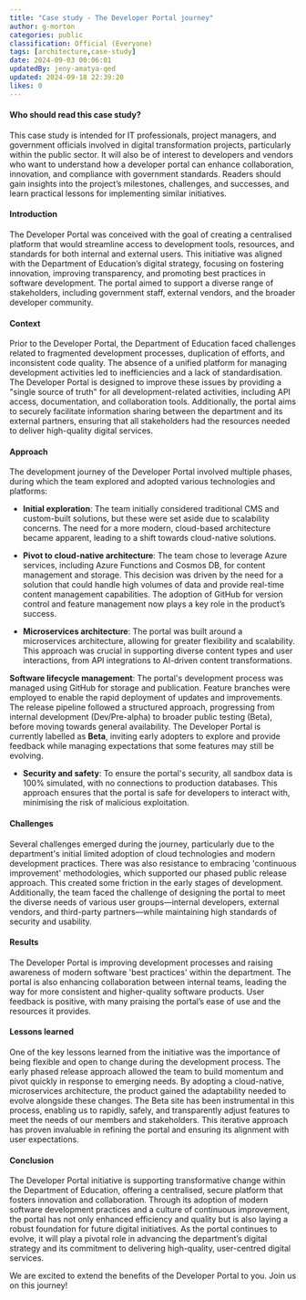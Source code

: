 ```yaml
---
title: "Case study - The Developer Portal journey"
author: g-morton
categories: public
classification: Official (Everyone)
tags: [architecture,case-study]
date: 2024-09-03 00:06:01 
updatedBy: jeny-amatya-qed
updated: 2024-09-18 22:39:20 
likes: 0
---
```


#### Who should read this case study?
This case study is intended for IT professionals, project managers, and government officials involved in digital transformation projects, particularly within the public sector. It will also be of interest to developers and vendors who want to understand how a developer portal can enhance collaboration, innovation, and compliance with government standards. Readers should gain insights into the project’s milestones, challenges, and successes, and learn practical lessons for implementing similar initiatives.

#### Introduction
The Developer Portal was conceived with the goal of creating a centralised platform that would streamline access to development tools, resources, and standards for both internal and external users. This initiative was aligned with the Department of Education’s digital strategy, focusing on fostering innovation, improving transparency, and promoting best practices in software development. The portal aimed to support a diverse range of stakeholders, including government staff, external vendors, and the broader developer community.

#### Context
Prior to the Developer Portal, the Department of Education faced challenges related to fragmented development processes, duplication of efforts, and inconsistent code quality. The absence of a unified platform for managing development activities led to inefficiencies and a lack of standardisation. The Developer Portal is designed to improve these issues by providing a "single source of truth" for all development-related activities, including API access, documentation, and collaboration tools. Additionally, the portal aims to securely facilitate information sharing between the department and its external partners, ensuring that all stakeholders had the resources needed to deliver high-quality digital services.

#### Approach
The development journey of the Developer Portal involved multiple phases, during which the team explored and adopted various technologies and platforms:

- **Initial exploration**: The team initially considered traditional CMS and custom-built solutions, but these were set aside due to scalability concerns. The need for a more modern, cloud-based architecture became apparent, leading to a shift towards cloud-native solutions.

- **Pivot to cloud-native architecture**: The team chose to leverage Azure services, including Azure Functions and Cosmos DB, for content management and storage. This decision was driven by the need for a solution that could handle high volumes of data and provide real-time content management capabilities. The adoption of GitHub for version control and feature management now plays a key role in the product’s success.

- **Microservices architecture**: The portal was built around a microservices architecture, allowing for greater flexibility and scalability. This approach was crucial in supporting diverse content types and user interactions, from API integrations to AI-driven content transformations.

**Software lifecycle management**: The portal's development process was managed using GitHub for storage and publication. Feature branches were employed to enable the rapid deployment of updates and improvements. The release pipeline followed a structured approach, progressing from internal development (Dev/Pre-alpha) to broader public testing (Beta), before moving towards general availability. The Developer Portal is currently labelled as **Beta**, inviting early adopters to explore and provide feedback while managing expectations that some features may still be evolving.

- **Security and safety**: To ensure the portal's security, all sandbox data is 100% simulated, with no connections to production databases. This approach ensures that the portal is safe for developers to interact with, minimising the risk of malicious exploitation.

#### Challenges
Several challenges emerged during the journey, particularly due to the department's initial limited adoption of cloud technologies and modern development practices. There was also resistance to embracing 'continuous improvement' methodologies, which supported our phased public release approach. This created some friction in the early stages of development. Additionally, the team faced the challenge of designing the portal to meet the diverse needs of various user groups—internal developers, external vendors, and third-party partners—while maintaining high standards of security and usability.

#### Results
The Developer Portal is improving development processes and raising awareness of modern software 'best practices' within the department. The portal is also enhancing collaboration between internal teams, leading the way for more consistent and higher-quality software products. User feedback is positive, with many praising the portal’s ease of use and the resources it provides.

#### Lessons learned
One of the key lessons learned from the initiative was the importance of being flexible and open to change during the development process. The early phased release approach allowed the team to build momentum and pivot quickly in response to emerging needs. By adopting a cloud-native, microservices architecture, the product gained the adaptability needed to evolve alongside these changes. The Beta site has been instrumental in this process, enabling us to rapidly, safely, and transparently adjust features to meet the needs of our members and stakeholders. This iterative approach has proven invaluable in refining the portal and ensuring its alignment with user expectations.

#### Conclusion
The Developer Portal initiative is supporting transformative change within the Department of Education, offering a centralised, secure platform that fosters innovation and collaboration. Through its adoption of modern software development practices and a culture of continuous improvement, the portal has not only enhanced efficiency and quality but is also laying a robust foundation for future digital initiatives. As the portal continues to evolve, it will play a pivotal role in advancing the department’s digital strategy and its commitment to delivering high-quality, user-centred digital services.

We are excited to extend the benefits of the Developer Portal to you.
Join us on this journey!